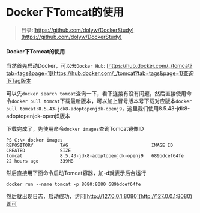 # Docker下Tomcat的使用

> 目录:[https://github.com/dolyw/DockerStudy](https://github.com/dolyw/DockerStudy)

#### Docker下Tomcat的使用

当然首先启动Docker，可以去`Docker Hub`: [https://hub.docker.com/_/tomcat?tab=tags&page=1](https://hub.docker.com/_/tomcat?tab=tags&page=1)查询下Tag版本

可以先`docker search tomcat`查询一下，看下连接有没有问题，然后直接使用命令`docker pull tomcat`下载最新版本，可以加上冒号版本号下载对应版本`docker pull tomcat:8.5.43-jdk8-adoptopenjdk-openj9`，这里我们使用8.5.43-jdk8-adoptopenjdk-openj9版本

下载完成了，先使用命令`docker images`查询Tomcat镜像ID

```
PS C:\> docker images
REPOSITORY          TAG                               IMAGE ID            CREATED             SIZE
tomcat              8.5.43-jdk8-adoptopenjdk-openj9   689bdcef64fe        22 hours ago        339MB
```

然后直接用下面命令启动Tomcat容器，加-d就表示后台运行

``` 
docker run --name tomcat -p 8080:8080 689bdcef64fe
```

然后就出现日志，启动成功，访问[http://127.0.0.1:8080](http://127.0.0.1:8080)即可

